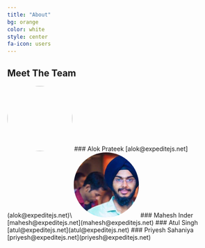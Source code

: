 ```yaml
---
title: "About"
bg: orange
color: white
style: center
fa-icon: users
---
```


## Meet The Team

<img src="https://alokprateek.in/avatar2.png" style="border-radius: 100%; text-align: center; height:150px; width:150px;">
### Alok Prateek
[alok@expeditejs.net](alok@expeditejs.net)\
<img src="/images/pp.png" style="border-radius: 100%; text-align: center; height:150px; width:150px;">
### Mahesh Inder
[mahesh@expeditejs.net](mahesh@expeditejs.net)
### Atul Singh
[atul@expeditejs.net](atul@expeditejs.net)
### Priyesh Sahaniya
[priyesh@expeditejs.net](priyesh@expeditejs.net)
